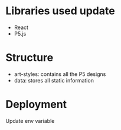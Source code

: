 # Libraries used update


- React
- P5.js

# Structure

- art-styles: contains all the P5 designs
- data: stores all static information

# Deployment

Update env variable
